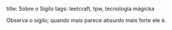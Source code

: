 title: Sobre o Sigilo
tags: leetcraft, tpw, tecnologia mágicka

Observa o sigilo; quando mais parece absurdo mais forte ele é.
